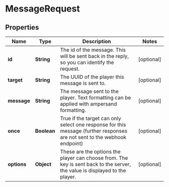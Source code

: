 
# MessageRequest

## Properties
Name | Type | Description | Notes
------------ | ------------- | ------------- | -------------
**id** | **String** | The id of the message. This will be sent back in the reply, so you can identify the request. |  [optional]
**target** | **String** | The UUID of the player this message is sent to. |  [optional]
**message** | **String** | The message sent to the player. Text formatting can be applied with ampersand formatting. |  [optional]
**once** | **Boolean** | True if the target can only select one response for this message (further responses are not sent to the webhook endpoint)  |  [optional]
**options** | **Object** | These are the options the player can choose from. The key is sent back to the server, the value is displayed to the player.  |  [optional]



